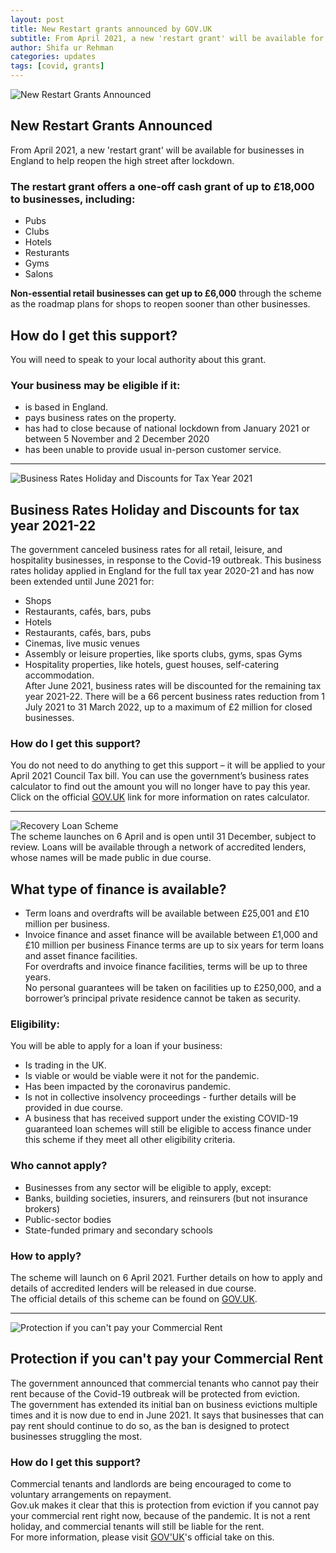 ```yaml
---
layout: post
title: New Restart grants announced by GOV.UK
subtitle: From April 2021, a new 'restart grant' will be available for businesses in England to help reopen the high street after lockdown.
author: Shifa ur Rehman
categories: updates
tags: [covid, grants]
---
```

![New Restart Grants Announced](https://tinyurl.com/yds7l6av "New Restart Grants Announced")  
## New Restart Grants Announced
From April 2021, a new 'restart grant' will be available for businesses in England to help reopen the high street after lockdown.

### The restart grant offers a one-off cash grant of up to £18,000 to businesses, including:
* Pubs
* Clubs
* Hotels
* Resturants
* Gyms
* Salons

**Non-essential retail businesses can get up to £6,000** through the scheme as the roadmap plans for shops to reopen sooner than other businesses.

 
## How do I get this support?
You will need to speak to your local authority about this grant.
### Your business may be eligible if it:
* is based in England.
* pays business rates on the property.
* has had to close because of national lockdown from January 2021 or between 5 November and 2 December 2020
* has been unable to provide usual in-person customer service.

---
![Business Rates Holiday and Discounts for Tax Year 2021](https://tinyurl.com/yza92x58 "Business Rates Holiday and Discounts for Tax Year 2021")

## Business Rates Holiday and Discounts for tax year 2021-22
The government canceled business rates for all retail, leisure, and hospitality businesses, in response to the Covid-19 outbreak. This business rates holiday applied in England for the full tax year 2020-21 and has now been extended until June 2021 for:
* Shops
* Restaurants, cafés, bars, pubs
* Hotels
* Restaurants, cafés, bars, pubs
* Cinemas, live music venues
* Assembly or leisure properties, like sports clubs, gyms, spas Gyms
* Hospitality properties, like hotels, guest houses, self-catering accommodation.  
After June 2021, business rates will be discounted for the remaining tax year 2021-22. There will be a 66 percent business rates reduction from 1 July 2021 to 31 March 2022, up to a maximum of £2 million for closed businesses.

### How do I get this support?  
You do not need to do anything to get this support – it will be applied to your April 2021 Council Tax bill. You can use the government’s business rates calculator to find out the amount you will no longer have to pay this year.<br>
Click on the official [GOV.UK][1] link for more information on rates calculator. 

---
![Recovery Loan Scheme](https://tinyurl.com/yg53lplp "Recovery Loan Scheme")  
The scheme launches on 6 April and is open until 31 December, subject to review. Loans will be available through a network of accredited lenders, whose names will be made public in due course.
## What type of finance is available?  
* Term loans and overdrafts will be available between £25,001 and £10 million per business.
* Invoice finance and asset finance will be available between £1,000 and £10 million per business
Finance terms are up to six years for term loans and asset finance facilities.  
For overdrafts and invoice finance facilities, terms will be up to three years.  
No personal guarantees will be taken on facilities up to £250,000, and a borrower’s principal private residence cannot be taken as security.
### Eligibility:
You will be able to apply for a loan if your business:
* Is trading in the UK.
* Is viable or would be viable were it not for the pandemic.
* Has been impacted by the coronavirus pandemic.
* Is not in collective insolvency proceedings - further details will be provided in due course.
* A business that has received support under the existing COVID-19 guaranteed loan schemes will still be eligible to access finance under this scheme if they meet all other eligibility criteria.
### Who cannot apply?
* Businesses from any sector will be eligible to apply, except:
* Banks, building societies, insurers, and reinsurers (but not insurance brokers)
* Public-sector bodies
* State-funded primary and secondary schools
### How to apply?
The scheme will launch on 6 April 2021. Further details on how to apply and details of accredited lenders will be released in due course.  
The official details of this scheme can be found on [GOV.UK][2].

---
![Protection if you can't pay your Commercial Rent](https://tinyurl.com/yfe8o6nq "Recovery Loan Scheme")  
## Protection if you can't pay your Commercial Rent
The government announced that commercial tenants who cannot pay their rent because of the Covid-19 outbreak will be protected from eviction.  
The government has extended its initial ban on business evictions multiple times and it is now due to end in June 2021. It says that businesses that can pay rent should continue to do so, as the ban is designed to protect businesses struggling the most.
### How do I get this support?
Commercial tenants and landlords are being encouraged to come to voluntary arrangements on repayment.  
Gov.uk makes it clear that this is protection from eviction if you cannot pay your commercial rent right now, because of the pandemic. It is not a rent holiday, and commercial tenants will still be liable for the rent.  
For more information, please visit [GOV'UK][3]'s official take on this.



  
  [1]: https://www.gov.uk/calculate-your-business-rates     "GOV.UK"
  [2]: https://www.gov.uk/guidance/recovery-loan-scheme
  [3]: https://www.gov.uk/government/news/further-support-for-commercial-and-residential-tenants